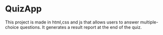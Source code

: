 # QuizApp
This project is made in html,css and js that allows users to answer multiple-choice questions. It generates a result report at the end of the quiz.
